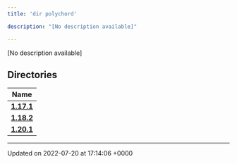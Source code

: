 ```yaml
---
title: 'dir polychord'

description: "[No description available]"

---
```







[No description available]

## Directories

| Name           |
| -------------- |
| **[1.17.1](/documentation/code/files/dir_7f63617121156b64dc906bee52c06e1e/#dir-1.17.1)**  |
| **[1.18.2](/documentation/code/files/dir_1be749cb9cddbb8deefe38ef8297a21a/#dir-1.18.2)**  |
| **[1.20.1](/documentation/code/files/dir_f4594c1bc7e5099f29f411d30112926c/#dir-1.20.1)**  |






-------------------------------

Updated on 2022-07-20 at 17:14:06 +0000
